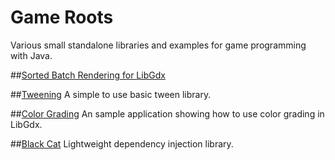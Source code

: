 # Game Roots
Various small standalone libraries and examples for game programming with Java.

##[Sorted Batch Rendering for LibGdx](batch-rendering)

##[Tweening](tweening)
A simple to use basic tween library.

##[Color Grading](examples)
An sample application showing how to use color grading in LibGdx.

##[Black Cat](../blackcat)
Lightweight dependency injection library.

